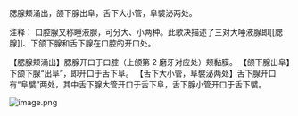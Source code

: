 腮腺颊涌出，颌下腺出阜，舌下大小管，阜襞泌两处。

注释：
口腔腺又称睡液腺，可分大、小两种。此歌决描述了三对大唾液腺即[[腮腺]]、下颌下腺和舌下腺在口腔的开口处。

【腮腺颊涌出】腮腺开口于口腔（上颌第 2 磨牙对应处）颊黏膜。
【颌下腺出阜】下颌下腺“出阜”，即开口于舌下阜。
【舌下大小管，阜襞泌两处】舌下腺开口有“阜襞”两处，其中舌下腺大管开口于舌下阜，舌下腺小管开口于舌下襞。

![image.png](https://picgo18719498306.oss-cn-guangzhou.aliyuncs.com/20250808104836695.png)
